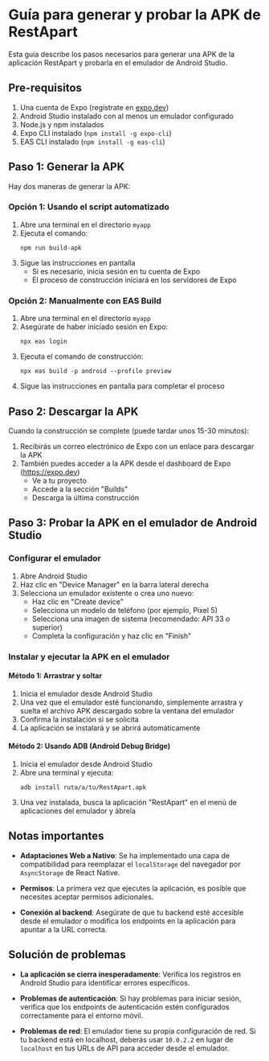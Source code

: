 # Guía para generar y probar la APK de RestApart

Esta guía describe los pasos necesarios para generar una APK de la aplicación RestApart y probarla en el emulador de Android Studio.

## Pre-requisitos

1. Una cuenta de Expo (regístrate en [expo.dev](https://expo.dev))
2. Android Studio instalado con al menos un emulador configurado
3. Node.js y npm instalados
4. Expo CLI instalado (`npm install -g expo-cli`)
5. EAS CLI instalado (`npm install -g eas-cli`)

## Paso 1: Generar la APK

Hay dos maneras de generar la APK:

### Opción 1: Usando el script automatizado

1. Abre una terminal en el directorio `myapp`
2. Ejecuta el comando:
   ```
   npm run build-apk
   ```
3. Sigue las instrucciones en pantalla
   - Si es necesario, inicia sesión en tu cuenta de Expo
   - El proceso de construcción iniciará en los servidores de Expo

### Opción 2: Manualmente con EAS Build

1. Abre una terminal en el directorio `myapp`
2. Asegúrate de haber iniciado sesión en Expo:
   ```
   npx eas login
   ```
3. Ejecuta el comando de construcción:
   ```
   npx eas build -p android --profile preview
   ```
4. Sigue las instrucciones en pantalla para completar el proceso

## Paso 2: Descargar la APK

Cuando la construcción se complete (puede tardar unos 15-30 minutos):

1. Recibirás un correo electrónico de Expo con un enlace para descargar la APK
2. También puedes acceder a la APK desde el dashboard de Expo (https://expo.dev)
   - Ve a tu proyecto
   - Accede a la sección "Builds"
   - Descarga la última construcción

## Paso 3: Probar la APK en el emulador de Android Studio

### Configurar el emulador

1. Abre Android Studio
2. Haz clic en "Device Manager" en la barra lateral derecha
3. Selecciona un emulador existente o crea uno nuevo:
   - Haz clic en "Create device"
   - Selecciona un modelo de teléfono (por ejemplo, Pixel 5)
   - Selecciona una imagen de sistema (recomendado: API 33 o superior)
   - Completa la configuración y haz clic en "Finish"

### Instalar y ejecutar la APK en el emulador

#### Método 1: Arrastrar y soltar

1. Inicia el emulador desde Android Studio
2. Una vez que el emulador esté funcionando, simplemente arrastra y suelta el archivo APK descargado sobre la ventana del emulador
3. Confirma la instalación si se solicita
4. La aplicación se instalará y se abrirá automáticamente

#### Método 2: Usando ADB (Android Debug Bridge)

1. Inicia el emulador desde Android Studio
2. Abre una terminal y ejecuta:
   ```
   adb install ruta/a/tu/RestApart.apk
   ```
3. Una vez instalada, busca la aplicación "RestApart" en el menú de aplicaciones del emulador y ábrela

## Notas importantes

- **Adaptaciones Web a Nativo**: Se ha implementado una capa de compatibilidad para reemplazar el `localStorage` del navegador por `AsyncStorage` de React Native.
  
- **Permisos**: La primera vez que ejecutes la aplicación, es posible que necesites aceptar permisos adicionales.

- **Conexión al backend**: Asegúrate de que tu backend esté accesible desde el emulador o modifica los endpoints en la aplicación para apuntar a la URL correcta.

## Solución de problemas

- **La aplicación se cierra inesperadamente**: Verifica los registros en Android Studio para identificar errores específicos.

- **Problemas de autenticación**: Si hay problemas para iniciar sesión, verifica que los endpoints de autenticación estén configurados correctamente para el entorno móvil.

- **Problemas de red**: El emulador tiene su propia configuración de red. Si tu backend está en localhost, deberás usar `10.0.2.2` en lugar de `localhost` en tus URLs de API para acceder desde el emulador. 